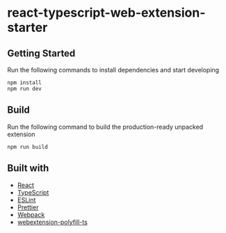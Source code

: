# react-typescript-web-extension-starter

## Getting Started

Run the following commands to install dependencies and start developing

```
npm install
npm run dev
```

## Build

Run the following command to build the production-ready unpacked extension

```
npm run build
```

## Built with

- [React](https://reactjs.org)
- [TypeScript](https://www.typescriptlang.org/)
- [ESLint](https://eslint.org/)
- [Prettier](https://prettier.io/)
- [Webpack](https://webpack.js.org/)
- [webextension-polyfill-ts](https://github.com/Lusito/webextension-polyfill-ts)
